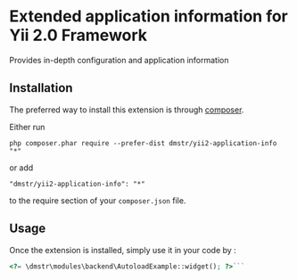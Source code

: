 Extended application information for Yii 2.0 Framework
======================================================
Provides in-depth configuration and application information

Installation
------------

The preferred way to install this extension is through [composer](http://getcomposer.org/download/).

Either run

```
php composer.phar require --prefer-dist dmstr/yii2-application-info "*"
```

or add

```
"dmstr/yii2-application-info": "*"
```

to the require section of your `composer.json` file.


Usage
-----

Once the extension is installed, simply use it in your code by  :

```php
<?= \dmstr\modules\backend\AutoloadExample::widget(); ?>```